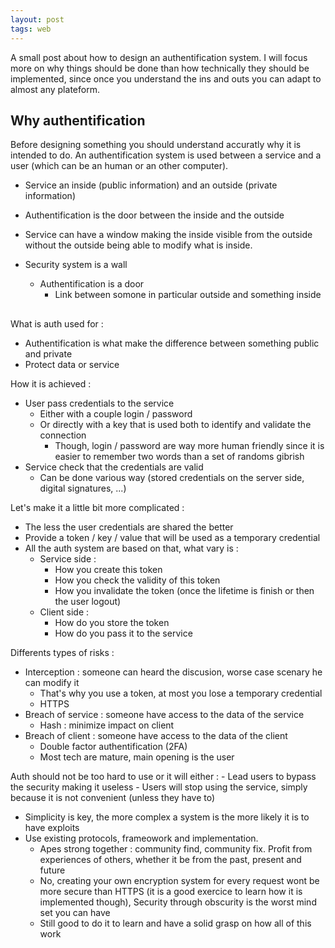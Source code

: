 ```yaml
---
layout: post
tags: web
---
```


A small post about how to design an authentification system. I will focus more on why things should be done than how technically they should be implemented, since once you understand the ins and outs you can adapt to almost any plateform.

## Why authentification

Before designing something you should understand accuratly why it is intended to do.
An authentification system is used between a service and a user (which can be an human or an other computer).
- Service an inside (public information) and an outside (private information)
- Authentification is the door between the inside and the outside
- Service can have a window making the inside visible from the outside without the outside being able to modify what is inside.

- Security system is a wall
    - Authentification is a door
        - Link between somone in particular outside and something inside

##

What is auth used for :

- Authentification is what make the difference between something public and private
- Protect data or service

How it is achieved :
- User pass credentials to the service
    - Either with a couple login / password
    - Or directly with a key that is used both to identify and validate the connection
        - Though, login / password are way more human friendly since it is easier to remember two words than a set of randoms gibrish
- Service check that the credentials are valid
    - Can be done various way (stored credentials on the server side, digital signatures, ...)

Let's make it a little bit more complicated :
- The less the user credentials are shared the better
- Provide a token / key / value that will be used as a temporary credential
- All the auth system are based on that, what vary is :
    - Service side :
        - How you create this token
        - How you check the validity of this token
        - How you invalidate the token (once the lifetime is finish or then the user logout)
    - Client side :
        - How do you store the token
        - How do you pass it to the service

Differents types of risks :
- Interception : someone can heard the discusion, worse case scenary he can modify it
    - That's why you use a token, at most you lose a temporary credential
    - HTTPS
- Breach of service : someone have access to the data of the service
    - Hash : minimize impact on client
- Breach of client : someone have access to the data of the client
    - Double factor authentification (2FA)
    - Most tech are mature, main opening is the user

Auth should not be too hard to use or it will either :
    - Lead users to bypass the security making it useless
    - Users will stop using the service, simply because it is not convenient (unless they have to)

- Simplicity is key, the more complex a system is the more likely it is to have exploits
- Use existing protocols, frameowork and implementation.
    - Apes strong together : community find, community fix. Profit from experiences of others, whether it be from the past, present and future
    - No, creating your own encryption system for every request wont be more secure than HTTPS (it is a good exercice to learn how it is implemented though), Security through obscurity is the worst mind set you can have
    - Still good to do it to learn and have a solid grasp on how all of this work